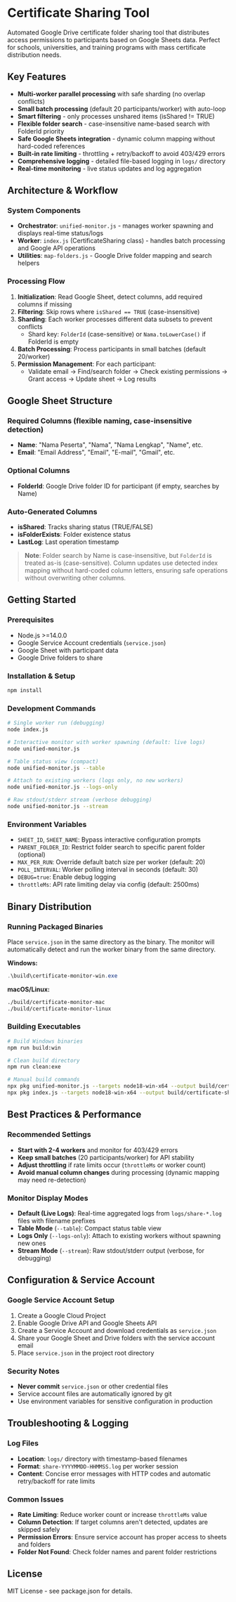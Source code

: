 # Certificate Sharing Tool

Automated Google Drive certificate folder sharing tool that distributes access permissions to participants based on Google Sheets data. Perfect for schools, universities, and training programs with mass certificate distribution needs.

## Key Features
- **Multi-worker parallel processing** with safe sharding (no overlap conflicts)
- **Small batch processing** (default 20 participants/worker) with auto-loop
- **Smart filtering** - only processes unshared items (isShared != TRUE)
- **Flexible folder search** - case-insensitive name-based search with FolderId priority
- **Safe Google Sheets integration** - dynamic column mapping without hard-coded references
- **Built-in rate limiting** - throttling + retry/backoff to avoid 403/429 errors
- **Comprehensive logging** - detailed file-based logging in `logs/` directory
- **Real-time monitoring** - live status updates and log aggregation

## Architecture & Workflow

### System Components
- **Orchestrator**: `unified-monitor.js` - manages worker spawning and displays real-time status/logs
- **Worker**: `index.js` (CertificateSharing class) - handles batch processing and Google API operations
- **Utilities**: `map-folders.js` - Google Drive folder mapping and search helpers

### Processing Flow
1. **Initialization**: Read Google Sheet, detect columns, add required columns if missing
2. **Filtering**: Skip rows where `isShared == TRUE` (case-insensitive)
3. **Sharding**: Each worker processes different data subsets to prevent conflicts
   - Shard key: `FolderId` (case-sensitive) or `Nama.toLowerCase()` if FolderId is empty
4. **Batch Processing**: Process participants in small batches (default 20/worker)
5. **Permission Management**: For each participant:
   - Validate email → Find/search folder → Check existing permissions → Grant access → Update sheet → Log results

## Google Sheet Structure

### Required Columns (flexible naming, case-insensitive detection)
- **Name**: "Nama Peserta", "Nama", "Nama Lengkap", "Name", etc.
- **Email**: "Email Address", "Email", "E-mail", "Gmail", etc.

### Optional Columns
- **FolderId**: Google Drive folder ID for participant (if empty, searches by Name)

### Auto-Generated Columns
- **isShared**: Tracks sharing status (TRUE/FALSE)
- **isFolderExists**: Folder existence status
- **LastLog**: Last operation timestamp

> **Note**: Folder search by Name is case-insensitive, but `FolderId` is treated as-is (case-sensitive). Column updates use detected index mapping without hard-coded column letters, ensuring safe operations without overwriting other columns.

## Getting Started

### Prerequisites
- Node.js >=14.0.0
- Google Service Account credentials (`service.json`)
- Google Sheet with participant data
- Google Drive folders to share

### Installation & Setup
```bash
npm install
```

### Development Commands
```bash
# Single worker run (debugging)
node index.js

# Interactive monitor with worker spawning (default: live logs)
node unified-monitor.js

# Table status view (compact)
node unified-monitor.js --table

# Attach to existing workers (logs only, no new workers)
node unified-monitor.js --logs-only

# Raw stdout/stderr stream (verbose debugging)
node unified-monitor.js --stream
```

### Environment Variables
- `SHEET_ID`, `SHEET_NAME`: Bypass interactive configuration prompts
- `PARENT_FOLDER_ID`: Restrict folder search to specific parent folder (optional)
- `MAX_PER_RUN`: Override default batch size per worker (default: 20)
- `POLL_INTERVAL`: Worker polling interval in seconds (default: 30)
- `DEBUG=true`: Enable debug logging
- `throttleMs`: API rate limiting delay via config (default: 2500ms)

## Binary Distribution

### Running Packaged Binaries
Place `service.json` in the same directory as the binary. The monitor will automatically detect and run the worker binary from the same directory.

**Windows:**
```powershell
.\build\certificate-monitor-win.exe
```

**macOS/Linux:**
```bash
./build/certificate-monitor-mac
./build/certificate-monitor-linux
```

### Building Executables
```bash
# Build Windows binaries
npm run build:win

# Clean build directory
npm run clean:exe

# Manual build commands
npx pkg unified-monitor.js --targets node18-win-x64 --output build/certificate-monitor-win.exe
npx pkg index.js --targets node18-win-x64 --output build/certificate-sharing-win.exe
```

## Best Practices & Performance

### Recommended Settings
- **Start with 2-4 workers** and monitor for 403/429 errors
- **Keep small batches** (20 participants/worker) for API stability
- **Adjust throttling** if rate limits occur (`throttleMs` or worker count)
- **Avoid manual column changes** during processing (dynamic mapping may need re-detection)

### Monitor Display Modes
- **Default (Live Logs)**: Real-time aggregated logs from `logs/share-*.log` files with filename prefixes
- **Table Mode** (`--table`): Compact status table view
- **Logs Only** (`--logs-only`): Attach to existing workers without spawning new ones
- **Stream Mode** (`--stream`): Raw stdout/stderr output (verbose, for debugging)

## Configuration & Service Account

### Google Service Account Setup
1. Create a Google Cloud Project
2. Enable Google Drive API and Google Sheets API
3. Create a Service Account and download credentials as `service.json`
4. Share your Google Sheet and Drive folders with the service account email
5. Place `service.json` in the project root directory

### Security Notes
- **Never commit** `service.json` or other credential files
- Service account files are automatically ignored by git
- Use environment variables for sensitive configuration in production

## Troubleshooting & Logging

### Log Files
- **Location**: `logs/` directory with timestamp-based filenames
- **Format**: `share-YYYYMMDD-HHMMSS.log` per worker session  
- **Content**: Concise error messages with HTTP codes and automatic retry/backoff for rate limits

### Common Issues
- **Rate Limiting**: Reduce worker count or increase `throttleMs` value
- **Column Detection**: If target columns aren't detected, updates are skipped safely
- **Permission Errors**: Ensure service account has proper access to sheets and folders
- **Folder Not Found**: Check folder names and parent folder restrictions

## License

MIT License - see package.json for details.
